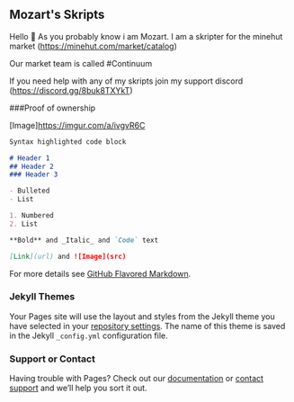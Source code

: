 ## Mozart's Skripts

Hello 👋 As you probably know i am Mozart. I am a skripter for the minehut market (https://minehut.com/market/catalog)

Our market team is called #Continuum

If you need help with any of my skripts join my support discord (https://discord.gg/8buk8TXYkT)

###Proof of ownership

[Image]https://imgur.com/a/ivgvR6C

```markdown
Syntax highlighted code block

# Header 1
## Header 2
### Header 3

- Bulleted
- List

1. Numbered
2. List

**Bold** and _Italic_ and `Code` text

[Link](url) and ![Image](src)
```

For more details see [GitHub Flavored Markdown](https://guides.github.com/features/mastering-markdown/).

### Jekyll Themes

Your Pages site will use the layout and styles from the Jekyll theme you have selected in your [repository settings](https://github.com/officialMozart/Website/settings/pages). The name of this theme is saved in the Jekyll `_config.yml` configuration file.

### Support or Contact

Having trouble with Pages? Check out our [documentation](https://docs.github.com/categories/github-pages-basics/) or [contact support](https://support.github.com/contact) and we’ll help you sort it out.
